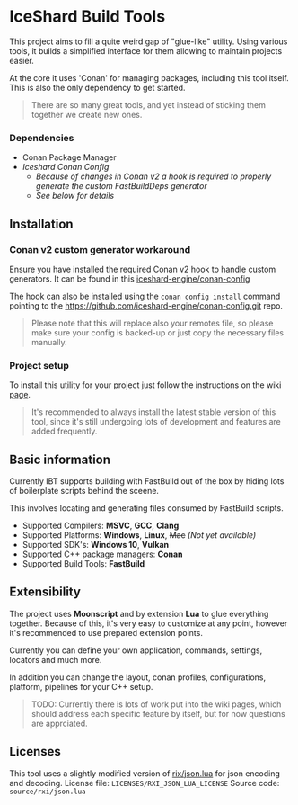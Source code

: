 # IceShard Build Tools

This project aims to fill a quite weird gap of "glue-like" utility. Using various tools, it builds a simplified interface for them allowing to maintain projects easier.

At the core it uses 'Conan' for managing packages, including this tool itself. This is also the only dependency to get started.

> There are so many great tools, and yet instead of sticking them together we create new ones.

### Dependencies
- Conan Package Manager
- _Iceshard Conan Config_
    - _Because of changes in Conan v2 a hook is required to properly generate the custom FastBuildDeps generator_
    - _See below for details_

## Installation

### Conan v2 custom generator workaround

Ensure you have installed the required Conan v2 hook to handle custom generators. It can be found in this [iceshard-engine/conan-config](https://github.com/iceshard-engine/conan-config.git)

The hook can also be installed using the `conan config install` command pointing to the https://github.com/iceshard-engine/conan-config.git repo.
> Please note that this will replace also your remotes file, so please make sure your config is backed-up or just copy the necessary files manually.

### Project setup

To install this utility for your project just follow the instructions on the wiki [page](/iceshard-engine/ice-build-tools/wiki/Project-Setup).

> It's recommended to always install the latest stable version of this tool, since it's still undergoing lots of development and features are added frequently.

## Basic information

Currently IBT supports building with FastBuild out of the box by hiding lots of boilerplate scripts behind the sceene.

This involves locating and generating files consumed by FastBuild scripts.
- Supported Compilers: **MSVC**, **GCC**, **Clang**
- Supported Platforms: **Windows**, **Linux**, ~~Mac~~ *(Not yet available)*
- Supported SDK's: **Windows 10**, **Vulkan**
- Supported C++ package managers: **Conan**
- Supported Build Tools: **FastBuild**

## Extensibility

The project uses **Moonscript** and by extension **Lua** to glue everything together. Because of this, it's very easy to customize at any point, however it's recommended to use prepared extension points.

Currently you can define your own application, commands, settings, locators and much more.

In addition you can change the layout, conan profiles, configurations, platform, pipelines for your C++ setup.

> TODO: Currently there is lots of work put into the wiki pages, which should address each specific feature by itself, but for now questions are apprciated.


## Licenses

This tool uses a slightly modified version of [rix/json.lua](https://github.com/rxi/json.lua/) for json encoding and decoding.
License file: `LICENSES/RXI_JSON_LUA_LICENSE`
Source code: `source/rxi/json.lua`
